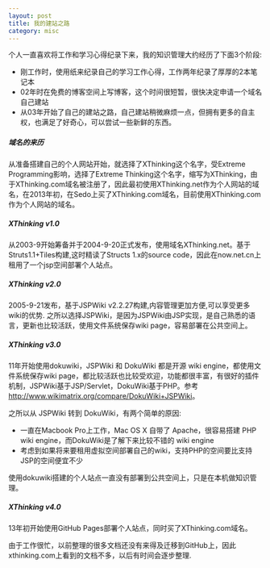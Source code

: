 ```yaml
---
layout: post
title: 我的建站之路
category: misc
---
```


个人一直喜欢将工作和学习心得纪录下来，我的知识管理大约经历了下面3个阶段:

* 刚工作时，使用纸来纪录自己的学习工作心得，工作两年纪录了厚厚的2本笔记本
* 02年时在免费的博客空间上写博客，这个时间很短暂，很快决定申请一个域名自己建站
* 从03年开始了自己的建站之路，自己建站稍微麻烦一点，但拥有更多的自主权，也满足了好奇心，可以尝试一些新鲜的东西。

##### 域名的来历

从准备搭建自己的个人网站开始，就选择了XThinking这个名字，受Extreme Programming影响，选择了Extreme Thinking这个名字，缩写为XThinking，由于XThinking.com域名被注册了，因此最初使用XThinking.net作为个人网站的域名，在2013年初，在Sedo上买了XThinking.com域名，目前使用XThinking.com作为个人网站的域名。

##### XThinking v1.0


从2003-9开始筹备并于2004-9-20正式发布，使用域名XThinking.net。基于Struts1.1+Tiles构建,这时精读了Structs 1.x的source code，因此在now.net.cn上租用了一个jsp空间部署个人站点。

##### XThinking v2.0

2005-9-21发布，基于JSPWiki v2.2.27构建,内容管理更加方便,可以享受更多wiki的优势. 之所以选择JSPWiki，是因为JSPWiki由JSP实现，是自己熟悉的语言，更新也比较活跃，使用文件系统保存wiki page，容易部署在公共空间上。

##### XThinking v3.0

11年开始使用dokuwiki，JSPWiki 和 DokuWiki 都是开源 wiki engine，都使用文件系统保存wiki page，都比较活跃也比较受欢迎，功能都很丰富，有很好的插件机制，JSPWiki基于JSP/Servlet，DokuWiki基于PHP。参考 <http://www.wikimatrix.org/compare/DokuWiki+JSPWiki>。

之所以从 JSPWiki 转到 DokuWiki，有两个简单的原因:

* 一直在Macbook Pro上工作，Mac OS X 自带了 Apache，很容易搭建 PHP wiki engine，而DokuWiki是了解下来比较不错的 wiki engine
* 考虑到如果将来要租用虚拟空间部署自己的wiki，支持PHP的空间要比支持JSP的空间便宜不少

使用dokuwiki搭建的个人站点一直没有部署到公共空间上，只是在本机做知识管理。

##### XThinking v4.0

13年初开始使用GitHub Pages部署个人站点，同时买了XThinking.com域名。

由于工作很忙，以前整理的很多文档还没有来得及迁移到GitHub上，因此xthinking.com上看到的文档不多，以后有时间会逐步整理.